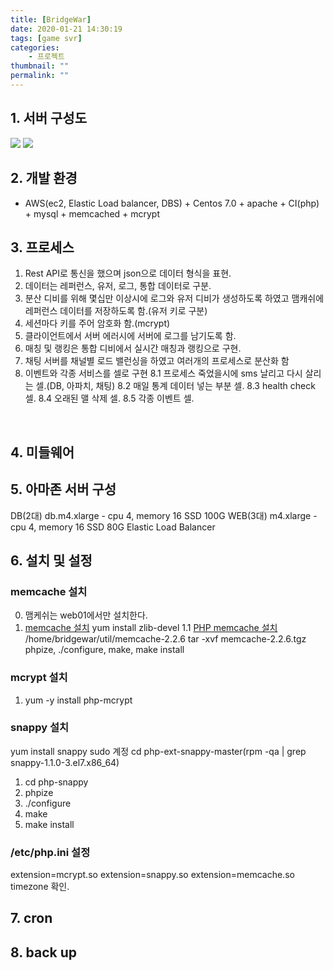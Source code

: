 ```yaml
---
title: [BridgeWar]
date: 2020-01-21 14:30:19
tags: [game svr]
categories:
    - 프로젝트
thumbnail: ""
permalink: ""
---
```

## 1. 서버 구성도 
![](/images/404d06966e444c82bfd0082847a86424.png)
![](/images/e809b4238e6543858afdec7ce557e30c.png)
<!-- more -->
## 2. 개발 환경
 -  AWS(ec2, Elastic Load balancer, DBS) + Centos 7.0 + apache + CI(php) + mysql + memcached + mcrypt

## 3. 프로세스
1. Rest API로 통신을 했으며 json으로 데이터 형식을 표현.
2. 데이터는 레퍼런스, 유저, 로그, 통합 데이터로 구분.
3. 분산 디비를 위해 몇십만 이상시에 로그와 유저 디비가 생성하도록 하였고 맴캐쉬에 레퍼런스 데이터를 저장하도록 함.(유저 키로 구분)
4. 세션마다 키를 주어 암호화 함.(mcrypt)
5. 클라이언트에서 서버 에러시에 서버에 로그를 남기도록 함.
6. 매칭 및 랭킹은 통합 디비에서 실시간 매칭과 랭킹으로 구현.
7. 채팅 서버를 채널별 로드 밸런싱을 하였고 여러개의 프로세스로 분산화 함
8. 이벤트와 각종 서비스를 셀로 구현
 8.1 프로세스 죽었을시에 sms 날리고 다시 살리는 셀.(DB, 아파치, 채팅)
 8.2 매일 통계 데이터 넣는 부분 셀.
 8.3 health check 셀.
 8.4 오래된 맬 삭제 셀.
 8.5 각종 이벤트 셀.
<br>

## 4. 미들웨어

## 5. 아마존 서버 구성
DB(2대) db.m4.xlarge - cpu 4, memory 16 SSD 100G
WEB(3대) m4.xlarge - cpu 4, memory 16 SSD 80G
Elastic Load Balancer

## 6. 설치 및 설정
### memcache 설치
0. 맴케쉬는 web01에서만 설치한다.
1. [memcache 설치](http://www.liquidweb.com/kb/how-to-install-memcached-on-centos-7/)
   yum install zlib-devel
   1.1 [PHP memcache 설치](http://egloos.zum.com/jonnychoe/v/5561398)
       /home/bridgewar/util/memcache-2.2.6
       tar -xvf memcache-2.2.6.tgz
       phpize,  ./configure, make, make install

### mcrypt 설치
1. yum -y install php-mcrypt

### snappy 설치
yum install snappy
sudo 계정
cd php-ext-snappy-master(rpm -qa | grep snappy-1.1.0-3.el7.x86_64)
1. cd php-snappy
2. phpize
3. ./configure
4. make
5. make install

### /etc/php.ini 설정
extension=mcrypt.so
extension=snappy.so
extension=memcache.so
timezone 확인.

## 7. cron
## 8. back up
